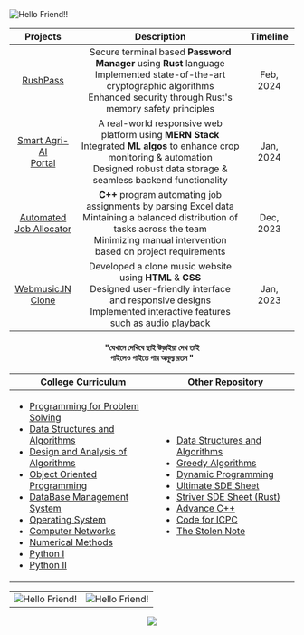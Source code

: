 
<!-- <img alt="Banner" src="./assets/wakeup.gif" /> -->
<img align="center" src="https://readme-typing-svg.demolab.com?font=Fira+Code&pause=1000&color=24EFF7&center=true&vCenter=true&multiline=true&repeat=false&width=980&height=150&lines=declare+Variables+not+Wars;build+Packages+not+Walls;execute+Programs+not+People;throw+Exceptions+not+Stones;.+.+.+" alt="Hello Friend!!" />


<!-- <h1 align="center">Projects</h1> -->

<div align="center">
	<table width=100%>
		<thead>
			<tr>
				<th align="center">Projects</th>
				<th align="center">Description</th>
				<th align="center">Timeline</th>
	    	</tr>
	    </thead>
	    <tbdy>
			<tr>
	    		<td align="center"><a target="_blank" href="https://github.com/jay-neo/RushPass">RushPass</a></td>
	    		<td align="center">Secure terminal based <b>Password Manager</b> using <b>Rust</b> language<br>Implemented state-of-the-art cryptographic algorithms<br>Enhanced security through Rust's memory safety principles</td>
	    		<td align="center">Feb, 2024</td>
	    	</tr>
			<tr>
	    		<td align="center"><a target="_blank" href="https://github.com/jay-neo/smart-agri">Smart Agri-AI<br>Portal</a></td>
	    		<td align="center">A real-world responsive web platform using <b>MERN Stack</b><br>Integrated <b>ML algos</b> to enhance crop monitoring & automation<br>Designed robust data storage & seamless backend functionality</td>
	    		<td align="center">Jan, 2024</td>
	    	</tr>
			<tr>
	    		<td align="center"><a target="_blank" href="https://github.com/jay-neo/Staff-Allocation-cli">Automated<br>Job Allocator</a></td>
	    		<td align="center"><b>C++</b> program automating job assignments by parsing Excel data<br>Mintaining a balanced distribution of tasks across the team<br>Minimizing manual intervention based on project requirements</td>
	    		<td align="center">Dec, 2023</td>
	    	</tr>
	    	<tr>
	    		<td align="center"><a target="_blank" href="https://github.com/jay-neo/Code-4-Web">Webmusic.IN<br>Clone</a></td>
	    		<td align="center">Developed a clone music website using <b>HTML</b> & <b>CSS</b><br>Designed user-friendly interface and responsive designs<br>Implemented interactive features such as audio playback</td>
	    		<td align="center">Jan, 2023</td>
	    	</tr>
	    </tbody>
	</table>
</div>



<h4 align="center">"যেখানে দেখিবে ছাই উড়াইয়া দেখ তাই<br>পাইলেও পাইতে পার অমূল্য রতন "</h4>

<div align="center">
	<table  width=100%>
		<thead>
			<tr>
				<th>College Curriculum</th>
				<th>Other Repository</th>
	    	</tr>
	    </thead>
	    <tbody>
		    <tr>
		    	<td>
		    		<ul>
		    			<li><a href="https://github.com/jay-neo/PPS" target="_blank">Programming for Problem Solving</a></li>
			    		<li><a href="https://github.com/jay-neo/DSA-I" target="_blank">Data Structures and Algorithms</a></li>
		    			<li><a href="https://github.com/jay-neo/DAA" target="_blank">Design and Analysis of Algorithms</a></li>
		    			<li><a href="https://github.com/jay-neo/OOPs" target="_blank">Object Oriented Programming</a></li>
		    			<li><a href="https://github.com/jay-neo/DBMS" target="_blank">DataBase Management System</a></li>
		    			<li><a href="https://github.com/jay-neo/OS" target="_blank">Operating System</a></li>
		    			<li><a href="https://github.com/jay-neo/CN" target="_blank">Computer Networks</a></li>
		    			<li><a href="https://github.com/jay-neo/NM" target="_blank">Numerical Methods</a></li>
		    			<li><a href="https://github.com/jay-neo/Python-I" target="_blank">Python I</a></li>
		    			<li><a href="https://github.com/jay-neo/Python-II" target="_blank">Python II</a></li>
		    		</ul>
		    	</td>
		    	<td>
		    		<ul>
			    		<li><a href="https://github.com/jay-neo/DSA-II" target="_blank">Data Structures and Algorithms</a></li>
		    			<li><a href="https://github.com/jay-neo/GreedyAlgorithms" target="_blank">Greedy Algorithms</a></li>
		    			<li><a href="https://github.com/jay-neo/DP" target="_blank">Dynamic Programming</a></li>
		    			<li><a href="https://github.com/jay-neo/SDE-Sheet" target="_blank">Ultimate SDE Sheet</a></li>
		    			<li><a href="https://github.com/jay-neo/SDE-Sheet-Rust" target="_blank">Striver SDE Sheet (Rust)</a></li>
			    		<li><a href="https://github.com/jay-neo/advCPP" target="_blank">Advance C++</a></li>
			    		<li><a href="https://github.com/jay-neo/ICPC-Prep" target="_blank">Code for ICPC</a></li>
			    		<li><a href="https://github.com/jay-neo/The-Stolen-Notes" target="_blank">The Stolen Note</a></li>
		    		</ul>
		    	</td>
	    	</tr>
	    </tbody>
	</table>
</div>



 
<table>
	<tr> 
		<td>
			<img src="https://github-readme-stats.vercel.app/api?username=jay-neo&include_all_commits=true&count_private=true&show_icons=true&line_height=20&title_color=7A7ADB&icon_color=2234AE&text_color=D3D3D3&bg_color=0,000000,130F40" alt="Hello Friend!" />
		</td>
		<td>
			<img src="https://github-readme-stats.vercel.app/api/top-langs?username=jay-neo&show_icons=true&locale=en&layout=compact&title_color=7A7ADB&icon_color=2234AE&text_color=D3D3D3&bg_color=0,000000,130F40" alt="Hello Friend!" />
		</td>
	</tr>
</table>

<p align="center">
	<img src="https://profile-counter.glitch.me/jay-neo/count.svg" />
</p>


<!-- code by jay-neo -->